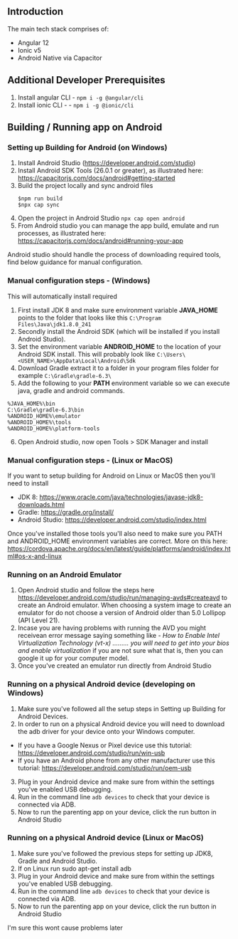 ## Introduction

The main tech stack comprises of:

- Angular 12
- Ionic v5
- Android Native via Capacitor

## Additional Developer Prerequisites

1. Install angular CLI - `npm i -g @angular/cli`
2. Install ionic CLI - - `npm i -g @ionic/cli`

## Building / Running app on Android

### Setting up Building for Android (on Windows)

1. Install Android Studio (https://developer.android.com/studio)
2. Install Android SDK Tools (26.0.1 or greater), as illustrated here: https://capacitorjs.com/docs/android#getting-started
3. Build the project locally and sync android files
   ```
   $npm run build
   $npx cap sync
   ```
4. Open the project in Android Studio `npx cap open android`
5. From Android studio you can manage the app build, emulate and run processes, as illustrated here: https://capacitorjs.com/docs/android#running-your-app

Android studio should handle the process of downloading required tools, find below guidance for manual configuration.

### Manual configuration steps - (Windows)

This will automatically install required

1. First install JDK 8 and make sure environment variable **JAVA_HOME** points to the folder that looks like this `C:\Program Files\Java\jdk1.8.0_241`
2. Secondly install the Android SDK (which will be installed if you install Android Studio).
3. Set the environment variable **ANDROID_HOME** to the location of your Android SDK install. This will probably look like
   `C:\Users\<USER_NAME>\AppData\Local\Android\Sdk`
4. Download Gradle extract it to a folder in your program files folder for example
   `C:\Gradle\gradle-6.3\`
5. Add the following to your **PATH** environment variable so we can execute java, gradle and android commands.

```
%JAVA_HOME%\bin
C:\Gradle\gradle-6.3\bin
%ANDROID_HOME%\emulator
%ANDROID_HOME%\tools
%ANDROID_HOME%\platform-tools
```

6. Open Android studio, now open Tools > SDK Manager and install

### Manual configuration steps - (Linux or MacOS)

If you want to setup building for Android on Linux or MacOS then you'll need to install

- JDK 8: https://www.oracle.com/java/technologies/javase-jdk8-downloads.html
- Gradle: https://gradle.org/install/
- Android Studio: https://developer.android.com/studio/index.html

Once you've installed those tools you'll also need to make sure you PATH and ANDROID_HOME environment variables are correct. More on this here: https://cordova.apache.org/docs/en/latest/guide/platforms/android/index.html#os-x-and-linux

### Running on an Android Emulator

1. Open Android studio and follow the steps here https://developer.android.com/studio/run/managing-avds#createavd to create an Android emulator. When choosing a system image to create an emulator for do not choose a version of Android older than 5.0 Lollipop (API Level 21).
2. Incase you are having problems with running the AVD you might receivean error message saying something like - _How to Enable Intel Virtualization Technology (vt-x) ……… you will need to get into your bios and enable virtualization_ if you are not sure what that is, then you can google it up for your computer model.
3. Once you've created an emulator run directly from Android Studio

### Running on a physical Android device (developing on Windows)

1. Make sure you've followed all the setup steps in Setting up Building for Android Devices.
2. In order to run on a physical Android device you will need to download the adb driver for your device onto your Windows computer.

- If you have a Google Nexus or Pixel device use this tutorial: https://developer.android.com/studio/run/win-usb
- If you have an Android phone from any other manufacturer use this tutorial: https://developer.android.com/studio/run/oem-usb

3. Plug in your Android device and make sure from within the settings you've enabled USB debugging.
4. Run in the command line `adb devices` to check that your device is connected via ADB.
5. Now to run the parenting app on your device, click the run button in Android Studio

### Running on a physical Android device (Linux or MacOS)

1. Make sure you've followed the previous steps for setting up JDK8, Gradle and Android Studio.
2. If on Linux run sudo apt-get install adb
3. Plug in your Android device and make sure from within the settings you've enabled USB debugging.
4. Run in the command line `adb devices` to check that your device is connected via ADB.
5. Now to run the parenting app on your device, click the run button in Android Studio

I'm sure this wont cause problems later

